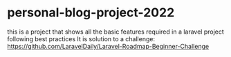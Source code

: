 # personal-blog-project-2022
this is a project that shows all the basic features required in a laravel project following best practices
It is solution to a challenge: https://github.com/LaravelDaily/Laravel-Roadmap-Beginner-Challenge
